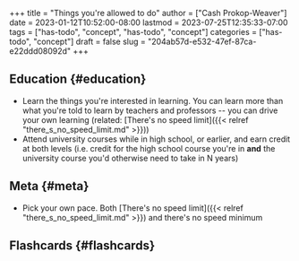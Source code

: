 +++
title = "Things you're allowed to do"
author = ["Cash Prokop-Weaver"]
date = 2023-01-12T10:52:00-08:00
lastmod = 2023-07-25T12:35:33-07:00
tags = ["has-todo", "concept", "has-todo", "concept"]
categories = ["has-todo", "concept"]
draft = false
slug = "204ab57d-e532-47ef-87ca-e22ddd08092d"
+++

## Education {#education}

-   Learn the things you're interested in learning. You can learn more than what you're told to learn by teachers and professors -- you can drive your own learning (related: [There's no speed limit]({{< relref "there_s_no_speed_limit.md" >}}))
-   Attend university courses while in high school, or earlier, and earn credit at both levels (i.e. credit for the high school course you're in **and** the university course you'd otherwise need to take in N years)


## Meta {#meta}

-   Pick your own pace. Both [There's no speed limit]({{< relref "there_s_no_speed_limit.md" >}}) and there's no speed minimum


## Flashcards {#flashcards}
